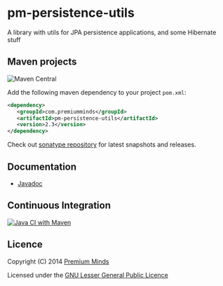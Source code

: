 pm-persistence-utils
====================

A library with utils for JPA persistence applications, and some Hibernate stuff

## Maven projects

![Maven Central](https://img.shields.io/maven-central/v/com.premiumminds/pm-persistence-utils)

Add the following maven dependency to your project `pom.xml`:

```xml
<dependency>
   <groupId>com.premiumminds</groupId>
   <artifactId>pm-persistence-utils</artifactId>
   <version>2.3</version>
</dependency>
```
Check out [sonatype repository](https://oss.sonatype.org/index.html#nexus-search;quick~pm-persistence-utils) for latest snapshots and releases.

## Documentation

- [Javadoc](http://premium-minds.github.io/pm-persistence-utils/apidocs/)

## Continuous Integration

[![Java CI with Maven](https://github.com/premium-minds/pm-persistence-utils/actions/workflows/maven.yml/badge.svg)](https://github.com/premium-minds/pm-persistence-utils/actions/workflows/maven.yml)

## Licence

Copyright (C) 2014 [Premium Minds](http://www.premium-minds.com/)

Licensed under the [GNU Lesser General Public Licence](http://www.gnu.org/licenses/lgpl.html)
